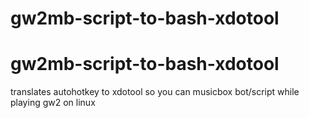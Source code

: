 # gw2mb-script-to-bash-xdotool
# gw2mb-script-to-bash-xdotool

translates autohotkey to xdotool so you can musicbox bot/script while playing gw2 on linux
